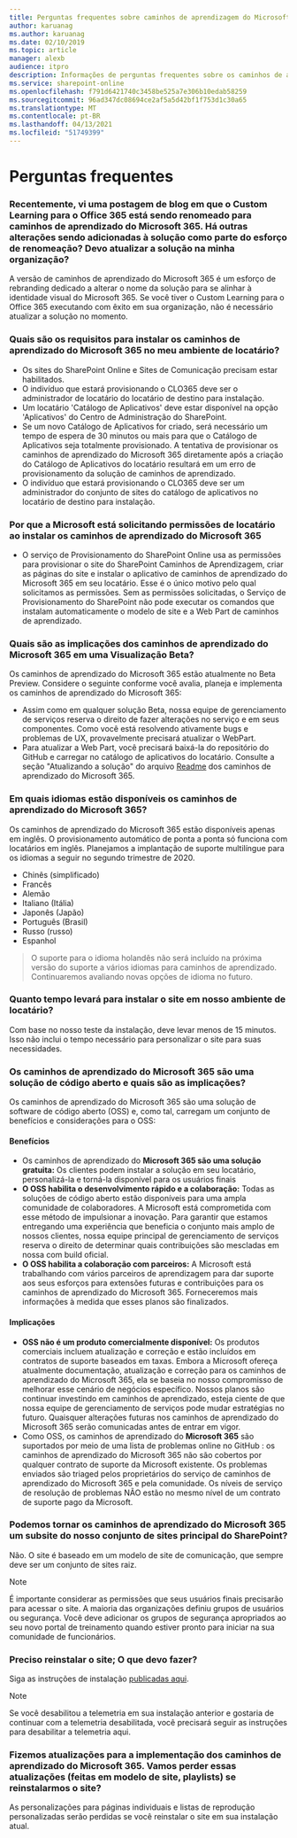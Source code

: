 ```yaml
---
title: Perguntas frequentes sobre caminhos de aprendizagem do Microsoft 365
author: karuanag
ms.author: karuanag
ms.date: 02/10/2019
ms.topic: article
manager: alexb
audience: itpro
description: Informações de perguntas frequentes sobre os caminhos de aprendizado do Microsoft 365.
ms.service: sharepoint-online
ms.openlocfilehash: f791d6421740c3458be525a7e306b10edab58259
ms.sourcegitcommit: 96ad347dc08694ce2af5a5d42bf1f753d1c30a65
ms.translationtype: MT
ms.contentlocale: pt-BR
ms.lasthandoff: 04/13/2021
ms.locfileid: "51749399"
---
```

# <a name="frequently-asked-questions"></a>Perguntas frequentes

### <a name="i-recently-saw-a-blog-post-that-custom-learning-for-office-365-is-being-renamed-to-microsoft-365-learning-pathways-are-there-other-changes-being-added-to-the-solution-as-part-of-the-renaming-effort-should-i-update-the-solution-in-my-organization"></a>Recentemente, vi uma postagem de blog em que o Custom Learning para o Office 365 está sendo renomeado para caminhos de aprendizado do Microsoft 365. Há outras alterações sendo adicionadas à solução como parte do esforço de renomeação? Devo atualizar a solução na minha organização?

A versão de caminhos de aprendizado do Microsoft 365 é um esforço de rebranding dedicado a alterar o nome da solução para se alinhar à identidade visual do Microsoft 365. Se você tiver o Custom Learning para o Office 365 executando com êxito em sua organização, não é necessário atualizar a solução no momento.  

### <a name="what-are-the-requirements-for-installing-microsoft-365-learning-pathways-into-my-tenant-environment"></a>Quais são os requisitos para instalar os caminhos de aprendizado do Microsoft 365 no meu ambiente de locatário?

- Os sites do SharePoint Online e Sites de Comunicação precisam estar habilitados.
- O indivíduo que estará provisionando o CLO365 deve ser o administrador de locatário do locatário de destino para instalação.
- Um locatário 'Catálogo de Aplicativos' deve estar disponível na opção 'Aplicativos' do Centro de Administração do SharePoint.
- Se um novo Catálogo de Aplicativos for criado, será necessário um tempo de espera de 30 minutos ou mais para que o Catálogo de Aplicativos seja totalmente provisionado. A tentativa de provisionar os caminhos de aprendizado do Microsoft 365 diretamente após a criação do Catálogo de Aplicativos do locatário resultará em um erro de provisionamento da solução de caminhos de aprendizado. 
- O indivíduo que estará provisionando o CLO365 deve ser um administrador do conjunto de sites do catálogo de aplicativos no locatário de destino para instalação.

### <a name="why-is-microsoft-asking-for-tenant-permissions-when-installing-microsoft-365-learning-pathways"></a>Por que a Microsoft está solicitando permissões de locatário ao instalar os caminhos de aprendizado do Microsoft 365 

- O serviço de Provisionamento do SharePoint Online usa as permissões para provisionar o site do SharePoint Caminhos de Aprendizagem, criar as páginas do site e instalar o aplicativo de caminhos de aprendizado do Microsoft 365 em seu locatário. Esse é o único motivo pelo qual solicitamos as permissões. Sem as permissões solicitadas, o Serviço de Provisionamento do SharePoint não pode executar os comandos que instalam automaticamente o modelo de site e a Web Part de caminhos de aprendizado. 

### <a name="what-are-the-implications-of-microsoft-365-learning-pathways-being-in-a-beta-preview"></a>Quais são as implicações dos caminhos de aprendizado do Microsoft 365 em uma Visualização Beta? 

Os caminhos de aprendizado do Microsoft 365 estão atualmente no Beta Preview. Considere o seguinte conforme você avalia, planeja e implementa os caminhos de aprendizado do Microsoft 365:

- Assim como em qualquer solução Beta, nossa equipe de gerenciamento de serviços reserva o direito de fazer alterações no serviço e em seus componentes. Como você está resolvendo ativamente bugs e problemas de UX, provavelmente precisará atualizar o WebPart.
- Para atualizar a Web Part, você precisará baixá-la do repositório do GitHub e carregar no catálogo de aplicativos do locatário. Consulte a seção "Atualizando a solução" do arquivo [Readme](https://github.com/pnp/custom-learning-office-365/blob/master/README.md) dos caminhos de aprendizado do Microsoft 365. 

### <a name="what-languages-is-microsoft-365-learning-pathways-available-in"></a>Em quais idiomas estão disponíveis os caminhos de aprendizado do Microsoft 365?

Os caminhos de aprendizado do Microsoft 365 estão disponíveis apenas em inglês. O provisionamento automático de ponta a ponta só funciona com locatários em inglês. Planejamos a implantação de suporte multilíngue para os idiomas a seguir no segundo trimestre de 2020. 

- Chinês (simplificado) 
- Francês  
- Alemão 
- Italiano (Itália) 
- Japonês (Japão)  
- Português (Brasil) 
- Russo (russo)  
- Espanhol 

> O suporte para o idioma holandês não será incluído na próxima versão do suporte a vários idiomas para caminhos de aprendizado. Continuaremos avaliando novas opções de idioma no futuro.

### <a name="how-long-will-it-take-to-install-the-site-in-our-tenant-environment"></a>Quanto tempo levará para instalar o site em nosso ambiente de locatário?

Com base no nosso teste da instalação, deve levar menos de 15 minutos. Isso não inclui o tempo necessário para personalizar o site para suas necessidades.

### <a name="is-microsoft-365-learning-pathways-an-open-source-solution-and-what-are-the-implications"></a>Os caminhos de aprendizado do Microsoft 365 são uma solução de código aberto e quais são as implicações?

Os caminhos de aprendizado do Microsoft 365 são uma solução de software de código aberto (OSS) e, como tal, carregam um conjunto de benefícios e considerações para o OSS:

#### <a name="benefits"></a>Benefícios 
- Os caminhos de aprendizado do **Microsoft 365 são uma solução gratuita:** Os clientes podem instalar a solução em seu locatário, personalizá-la e torná-la disponível para os usuários finais
- **O OSS habilita o desenvolvimento rápido e a colaboração:**  Todas as soluções de código aberto estão disponíveis para uma ampla comunidade de colaboradores.  A Microsoft está comprometida com esse método de impulsionar a inovação.  Para garantir que estamos entregando uma experiência que beneficia o conjunto mais amplo de nossos clientes, nossa equipe principal de gerenciamento de serviços reserva o direito de determinar quais contribuições são mescladas em nossa com build oficial.  
- **O OSS habilita a colaboração com parceiros:** A Microsoft está trabalhando com vários parceiros de aprendizagem para dar suporte aos seus esforços para extensões futuras e contribuições para os caminhos de aprendizado do Microsoft 365. Forneceremos mais informações à medida que esses planos são finalizados. 
    
#### <a name="implications"></a>Implicações
- **OSS não é um produto comercialmente disponível:** Os produtos comerciais incluem atualização e correção e estão incluídos em contratos de suporte baseados em taxas. Embora a Microsoft ofereça atualmente documentação, atualização e correção para os caminhos de aprendizado do Microsoft 365, ela se baseia no nosso compromisso de melhorar esse cenário de negócios específico. Nossos planos são continuar investindo em caminhos de aprendizado, esteja ciente de que nossa equipe de gerenciamento de serviços pode mudar estratégias no futuro. Quaisquer alterações futuras nos caminhos de aprendizado do Microsoft 365 serão comunicadas antes de entrar em vigor. 
- Como OSS, os caminhos de aprendizado do **Microsoft 365** são suportados por meio de uma lista de problemas online no GitHub : os caminhos de aprendizado do Microsoft 365 não são cobertos por qualquer contrato de suporte da Microsoft existente. Os problemas enviados são triaged pelos proprietários do serviço de caminhos de aprendizado do Microsoft 365 e pela comunidade. Os níveis de serviço de resolução de problemas NÃO estão no mesmo nível de um contrato de suporte pago da Microsoft.  

### <a name="can-we-make-the-microsoft-365-learning-pathways-a-subsite-of-our-primary-sharepoint-site-collection"></a>Podemos tornar os caminhos de aprendizado do Microsoft 365 um subsite do nosso conjunto de sites principal do SharePoint?

Não. O site é baseado em um modelo de site de comunicação, que sempre deve ser um conjunto de sites raiz.

> [!NOTE]
> É importante considerar as permissões que seus usuários finais precisarão para acessar o site. A maioria das organizações definiu grupos de usuários ou segurança. Você deve adicionar os grupos de segurança apropriados ao seu novo portal de treinamento quando estiver pronto para iniciar na sua comunidade de funcionários.

### <a name="i-need-to-reinstall-the-site-what-should-i-do"></a>Preciso reinstalar o site; O que devo fazer?

Siga as instruções de instalação [publicadas aqui](custom_provision.md).

> [!NOTE]
> Se você desabilitou a telemetria em sua instalação anterior e gostaria de continuar com a telemetria desabilitada, você precisará seguir as instruções para desabilitar a telemetria aqui.

### <a name="we-made-updates-to-our-implementation-of-microsoft-365-learning-pathways-will-we-lose-these-updates-made-to-site-template-playlists-if-we-reinstall-the-site"></a>Fizemos atualizações para a implementação dos caminhos de aprendizado do Microsoft 365. Vamos perder essas atualizações (feitas em modelo de site, playlists) se reinstalarmos o site?

As personalizações para páginas individuais e listas de reprodução personalizadas serão perdidas se você reinstalar o site em sua instalação atual.  
